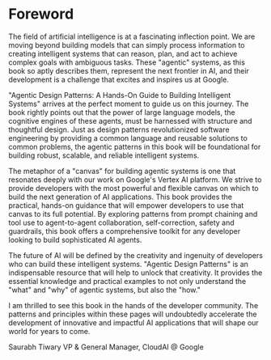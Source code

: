 # Foreword

The field of artificial intelligence is at a fascinating inflection point. We are moving beyond building models that can simply process information to creating intelligent systems that can reason, plan, and act to achieve complex goals with ambiguous tasks. These "agentic" systems, as this book so aptly describes them, represent the next frontier in AI, and their development is a challenge that excites and inspires us at Google.

"Agentic Design Patterns: A Hands-On Guide to Building Intelligent Systems" arrives at the perfect moment to guide us on this journey. The book rightly points out that the power of large language models, the cognitive engines of these agents, must be harnessed with structure and thoughtful design. Just as design patterns revolutionized software engineering by providing a common language and reusable solutions to common problems, the agentic patterns in this book will be foundational for building robust, scalable, and reliable intelligent systems.

The metaphor of a "canvas" for building agentic systems is one that resonates deeply with our work on Google's Vertex AI platform. We strive to provide developers with the most powerful and flexible canvas on which to build the next generation of AI applications. This book provides the practical, hands-on guidance that will empower developers to use that canvas to its full potential. By exploring patterns from prompt chaining and tool use to agent-to-agent collaboration, self-correction, safety and guardrails, this book offers a comprehensive toolkit for any developer looking to build sophisticated AI agents.

The future of AI will be defined by the creativity and ingenuity of developers who can build these intelligent systems. "Agentic Design Patterns" is an indispensable resource that will help to unlock that creativity. It provides the essential knowledge and practical examples to not only understand the "what" and "why" of agentic systems, but also the "how."

I am thrilled to see this book in the hands of the developer community. The patterns and principles within these pages will undoubtedly accelerate the development of innovative and impactful AI applications that will shape our world for years to come.

Saurabh Tiwary
VP & General Manager, CloudAI @ Google
